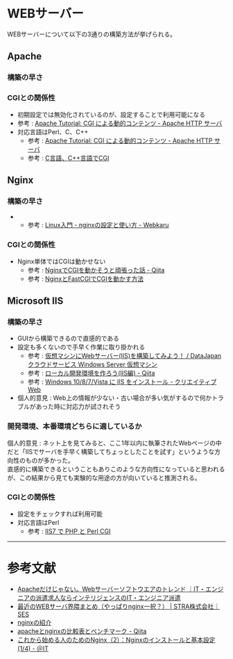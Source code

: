 # WEBサーバー
WEBサーバーについて以下の3通りの構築方法が挙げられる。

## Apache
### 構築の早さ

### CGIとの関係性
* 初期設定では無効化されているのが、設定することで利用可能になる
 * 参考 : [Apache Tutorial: CGI による動的コンテンツ - Apache HTTP サーバ](https://httpd.apache.org/docs/2.0/ja/howto/cgi.html)
* 対応言語はPerl、C、C++
   * 参考 : [Apache Tutorial: CGI による動的コンテンツ - Apache HTTP サーバ](https://httpd.apache.org/docs/2.0/ja/howto/cgi.html)
   * 参考 : [C言語、C++言語でCGI](http://gogodiet.net/z/tips/1.htm)

## Nginx

### 構築の早さ
*
  * 参考 : [Linux入門 - nginxの設定と使い方 - Webkaru](http://webkaru.net/linux/nginx/)



### CGIとの関係性
* Nginx単体ではCGIは動かせない
  * 参考 : [NginxでCGIを動かそうと頑張った話 - Qiita](http://qiita.com/hmikisato/items/c793ced0ba2695a89de6)
  * 参考 : [NginxとFastCGIでCGIを動かす方法](http://www.serverlog.jp/nginx-fastcgi/)

## Microsoft IIS

### 構築の早さ
* GUIから構築できるので直感的である
* 設定も多くないので手早く作業に取り掛かれる
  * 参考 : [仮想マシンにWebサーバー(IIS)を構築してみよう！ / DataJapanクラウドサービス Windows Server 仮想マシン](http://www.datajapan.ne.jp/cloud/20150911/)
  * 参考 : [ローカル開発環境を作ろう(IIS編) - Qiita](http://qiita.com/tezuka_advance/items/5402bc8e013699f04d43)
  * 参考 : [Windows 10/8/7/Vista に IIS をインストール - クリエイティブWeb](https://creativeweb.jp/personal-site/iis/)
* 個人的意見 : Web上の情報が少ない・古い場合が多い気がするので何かトラブルがあった時に対応力が試されそう

### 開発環境、本番環境どちらに適しているか
個人的意見 : ネット上を見てみると、ここ1年以内に執筆されたWebページの中だと「IISでサーバを手早く構築してちょっとしたことを試す」というような方向性のものが多かった。  
直感的に構築できるということもありこのような方向性になっていると思われるが、この結果から見ても実験的な用途の方が向いていると推測される。

### CGIとの関係性
* 設定をチェックすれば利用可能
* 対応言語はPerl
  * 参考 : [IIS7 で PHP と Perl CGI](http://bonk.red/articles/Misc/iis7phpcgi.html)

---

# 参考文献
* [Apacheだけじゃない。Webサーバーソフトウエアのトレンド ｜IT・エンジニアの派遣求人ならインテリジェンスのIT・エンジニア派遣](https://haken.inte.co.jp/contents/it_engineer/215.html)
* [最近のWEBサーバ界隈まとめ（やっぱりnginx一択？） | STRA株式会社｜SES](http://stra.co.jp/ses/2016/06/03/3356/)
* [nginxの紹介](http://www.slideshare.net/ttkzw/nginx-intro?ref=http://hayatan.hatenablog.com/entry/2015/01/28/001658)
* [apacheとnginxの比較表とベンチマーク - Qiita](http://qiita.com/sion_cojp/items/edb20a6b87f10e186c23)
* [これから始める人のためのNginx（2）：Nginxのインストールと基本設定 (1/4) - ＠IT](http://www.atmarkit.co.jp/ait/articles/1407/24/news003.html)
